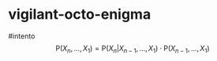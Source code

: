 # vigilant-octo-enigma

#intento
$${\displaystyle \mathrm {P} (X_{n},\ldots ,X_{1})=\mathrm {P} (X_{n}|X_{n-1},\ldots ,X_{1})\cdot \mathrm {P} (X_{n-1},\ldots ,X_{1})}$$
 
